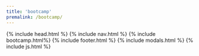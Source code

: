 ```yaml
---
title: 'bootcamp'
premalink: /bootcamp/
---
```


<!DOCTYPE html>
<html>
    {% include head.html %}
    <body id="page-top" class="index">
    {% include nav.html %}
    {% include bootcamp.html%}
    {% include footer.html %}
    {% include modals.html %}
    {% include js.html %}
    </body>
</html>